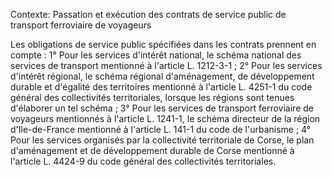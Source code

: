 Contexte: Passation et exécution des contrats de service public de transport ferroviaire de voyageurs

Les obligations de service public spécifiées dans les contrats prennent en compte : 1° Pour les services d'intérêt national, le schéma national des services de transport mentionné à l'article L. 1212-3-1 ; 2° Pour les services d'intérêt régional, le schéma régional d'aménagement, de développement durable et d'égalité des territoires mentionné à l'article L. 4251-1 du code général des collectivités territoriales, lorsque les régions sont tenues d'élaborer un tel schéma ; 3° Pour les services de transport ferroviaire de voyageurs mentionnés à l'article L. 1241-1, le schéma directeur de la région d'Ile-de-France mentionné à l'article L. 141-1 du code de l'urbanisme ; 4° Pour les services organisés par la collectivité territoriale de Corse, le plan d'aménagement et de développement durable de Corse mentionné à l'article L. 4424-9 du code général des collectivités territoriales.